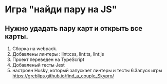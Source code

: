 # Игра "найди пару на JS"
## Нужно удадать пару карт и открыть все карты.
1. Сборка на webpack.
2. Добавлены линтеры : lint:css, lint:ts, lint:js
3. Проект переведен на TypeScript
4. Добавленый тесты Jest
5. настроен Husky, который запускает линтеры и тесты
6.Запуск игры https://greblips.github.io/find_a_couple_Skypro/

